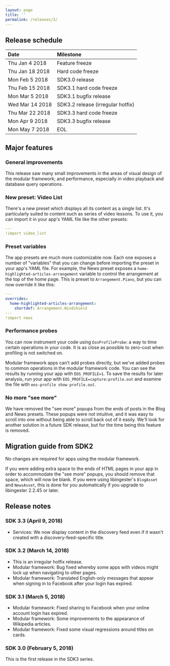 ```yaml
---
layout: page
title: ''
permalink: /releases/3/
---
```


## Release schedule ##

| Date            | Milestone
|:----------------|:---------
| Thu Jan 4 2018  | Feature freeze
| Thu Jan 18 2018 | Hard code freeze
| Mon Feb 5 2018  | SDK3.0 release
| Thu Feb 15 2018 | SDK3.1 hard code freeze
| Mon Mar 5 2018  | SDK3.1 bugfix release
| Wed Mar 14 2018 | SDK3.2 release (irregular hotfix)
| Thu Mar 22 2018 | SDK3.3 hard code freeze
| Mon Apr 9 2018  | SDK3.3 bugfix release
| Mon May 7 2018  | EOL

## Major features ##

### General improvements ###
This release saw many small improvements in the areas of visual design of the modular framework; and performance, especially in video playback and database query operations.

### New preset: Video List ###
There's a new preset which displays all its content as a single list.
It's particularly suited to content such as series of video lessons.
To use it, you can import it in your app's YAML file like the other presets:

```yaml
---
!import video_list
```

### Preset variables ###
The app presets are much more customizable now.
Each one exposes a number of "variables" that you can change before importing the preset in your app's YAML file.
For example, the News preset exposes a `home-highlighted-articles-arrangement` variable to control the arrangement at the top of the home page.
This is preset to `Arrangement.Piano`, but you can now override it like this:

```yaml
---
overrides:
  home-highlighted-articles-arrangement:
    shortdef: Arrangement.Windshield
---
!import news
```

### Performance probes ###
You can now instrument your code using `EosProfileProbe`: a way to time certain operations in your code.
It is as close as possible to zero-cost when profiling is not switched on.

Modular framework apps can't add probes directly, but we've added probes to common operations in the modular framework code.
You can see the results by running your app with `EOS_PROFILE=1`.
To save the results for later analysis, run your app with `EOS_PROFILE=capture:profile.out` and examine the file with `eos-profile show profile.out`.

### No more "see more" ###
We have removed the "see more" popups from the ends of posts in the Blog and News presets.
These popups were not intuitive, and it was easy to scroll into one without being able to scroll back out of it easily.
We'll look for another solution in a future SDK release, but for the time being this feature is removed.

## Migration guide from SDK2 ##
No changes are required for apps using the modular framework.

If you were adding extra space to the ends of HTML pages in your app in order to accommodate the "see more" popups, you should remove that space, which will now be blank.
If you were using libingester's `BlogAsset` and `NewsAsset`, this is done for you automatically if you upgrade to libingester 2.2.45 or later.

## Release notes ##

### SDK 3.3 (April 9, 2018) ###

- Services: We now display content in the discovery feed even if it wasn't created with a discovery-feed-specific title.

### SDK 3.2 (March 14, 2018) ###

- This is an irregular hotfix release.
- Modular framework: Bug fixed whereby some apps with videos might lock up when navigating to other pages.
- Modular framework: Translated English-only messages that appear when signing in to Facebook after your login has expired.

### SDK 3.1 (March 5, 2018) ###

- Modular framework: Fixed sharing to Facebook when your online account login has expired.
- Modular framework: Some improvements to the appearance of Wikipedia articles.
- Modular framework: Fixed some visual regressions around titles on cards.

### SDK 3.0 (February 5, 2018) ###
This is the first release in the SDK3 series.
